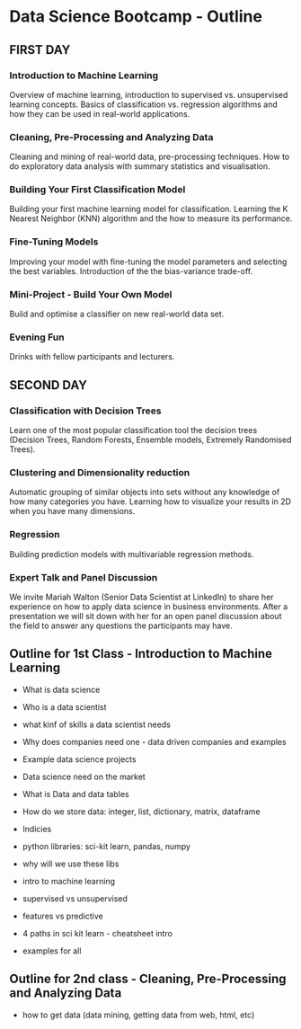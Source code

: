 # Data Science Bootcamp - Outline

## FIRST DAY

### Introduction to Machine Learning

Overview of machine learning, introduction to supervised vs. unsupervised learning concepts. Basics of classification vs. regression algorithms and how they can be used in real-world applications.

### Cleaning, Pre-Processing and Analyzing Data

Cleaning and mining of real-world data, pre-processing techniques. How to do exploratory data analysis with summary statistics and visualisation.

### Building Your First Classification Model

Building your first machine learning model for classification. Learning the K Nearest Neighbor (KNN) algorithm and the how to measure its performance.

### Fine-Tuning Models

Improving your model with fine-tuning the model parameters and selecting the best variables. Introduction of the the bias-variance trade-off. 

### Mini-Project - Build Your Own Model

Build and optimise a classifier on new real-world data set.

### Evening Fun

Drinks with fellow participants and lecturers.

## SECOND DAY

### Classification with Decision Trees

Learn one of the most popular classification tool the decision trees (Decision Trees, Random Forests, Ensemble models, Extremely Randomised Trees).

### Clustering and Dimensionality reduction

Automatic grouping of similar objects into sets without any knowledge of how many categories you have. Learning how to visualize your results in 2D when you have many dimensions.

### Regression

Building prediction models with multivariable regression methods.

### Expert Talk and Panel Discussion

We invite Mariah Walton (Senior Data Scientist at LinkedIn) to share her experience on how to apply data science in business environments. After a presentation we will sit down with her for an open panel discussion about the field to answer any questions the participants may have.



## Outline for 1st Class - Introduction to Machine Learning

- What is data science
- Who is a data scientist
- what kinf of skills a data scientist needs
- Why does companies need one - data driven companies and examples
- Example data science projects
- Data science need on the market


- What is Data and data tables
- How do we store data: integer, list, dictionary, matrix, dataframe
- Indicies
- python libraries: sci-kit learn, pandas, numpy
- why will we use these libs

- intro to machine learning
- supervised vs unsupervised
- features vs predictive 
- 4 paths in sci kit learn - cheatsheet intro
- examples for all 


## Outline for 2nd class - Cleaning, Pre-Processing and Analyzing Data

- how to get data (data mining, getting data from web, html, etc)
